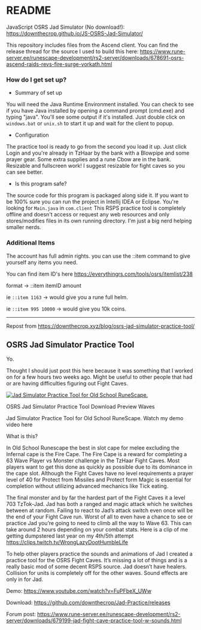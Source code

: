 
# README

JavaScript OSRS Jad Simulator (No download!): https://downthecrop.github.io/JS-OSRS-Jad-Simulator/

This repository includes files from the Ascend client. You can find the release thread for the source I used to build this here: https://www.rune-server.ee/runescape-development/rs2-server/downloads/678691-osrs-ascend-raids-revs-fire-surge-vorkath.html

  

### How do I get set up?

* Summary of set up

You will need the Java Runtime Environment installed. You can check to see if you have Java installed by opening a command prompt (cmd.exe) and typing "java". You'll see some output if it's installed. Just double click on `windows.bat` or `unix.sh` to start it up and wait for the client to popup.

* Configuration

The practice tool is ready to go from the second you load it up. Just click Login and you're already in TzHaar by the bank with a Blowpipe and some prayer gear. Some extra supplies and a rune Cbow are in the bank. Resizable and fullscreen work! I suggest resizable for fight caves so you can see better.

  

* Is this program safe?

  

The source code for this program is packaged along side it. If you want to be 100% sure you can run the project in Intellij IDEA or Eclipse. You're looking for `Main.java` in `com.client` This RSPS practice tool is completely offline and doesn't access or request any web resources and only stores/modifies files in its own running directory. I'm just a big nerd helping smaller nerds.

  

### Additional Items

  

The account has full admin rights. you can use the ::item command to give yourself any items you need.

  

You can find item ID's here https://everythingrs.com/tools/osrs/itemlist/238

  

format -> ::item itemID amount

ie `::item 1163` -> would give you a rune full helm.

ie `::item 995 10000` -> would give you 10k coins.

  

---

  

Repost from https://downthecrop.xyz/blog/osrs-jad-simulator-practice-tool/

  

## OSRS Jad Simulator Practice Tool

Yo.

  

Thought I should just post this here because it was something that I worked on for a few hours two weeks ago. Might be useful to other people that had or are having difficulties figuring out Fight Caves.

  

[![Jad Simulator Practice Tool for Old School RuneScape.](https://downthecrop.xyz/blog/wp-content/uploads/2019/11/jad-simulator-practice-tool-screenshot-working-2019-1024x650.png)](https://www.youtube.com/watch?v=FuPFbeX_UWw)

  

OSRS Jad Simulator Practice Tool Download Preview Waves

Jad Simulator Practice Tool for Old School RuneScape. Watch my demo video here

What is this?

  

In Old School Runescape the best in slot cape for melee excluding the Infernal cape is the Fire Cape. The Fire Cape is a reward for completing a 63 Wave Player vs Monster challenge in the TzHaar Fight Caves. Most players want to get this done as quickly as possible due to its dominance in the cape slot. Although the Fight Caves have no level requirements a prayer level of 40 for Protect from Missiles and Protect form Magic is essential for completion without utilizing advanced mechanics like Tick eating.

  

The final monster and by far the hardest part of the Fight Caves it a level 703 TzTok-Jad. Jad has both a ranged and magic attack which he switches between at random. Failing to react to Jad’s attack switch even once will be the end of your Fight Cave run. Worst of all to even have a chance to see or practice Jad you’re going to need to climb all the way to Wave 63. This can take around 2 hours depending on your combat stats. Here is a clip of me getting dumpstered last year on my 4th/5th attempt https://clips.twitch.tv/WrongLazyDootHumbleLife

  

To help other players practice the sounds and animations of Jad I created a practice tool for the OSRS Fight Caves. It’s missing a lot of things and is a really basic mod of some decent RSPS source. Jad doesn’t have healers. Collision for units is completely off for the other waves. Sound effects are only in for Jad.

  

Demo: https://www.youtube.com/watch?v=FuPFbeX_UWw

  

Download: https://github.com/downthecrop/Jad-Practice/releases

  

Forum post: https://www.rune-server.ee/runescape-development/rs2-server/downloads/679199-jad-fight-cave-practice-tool-w-sounds.html
